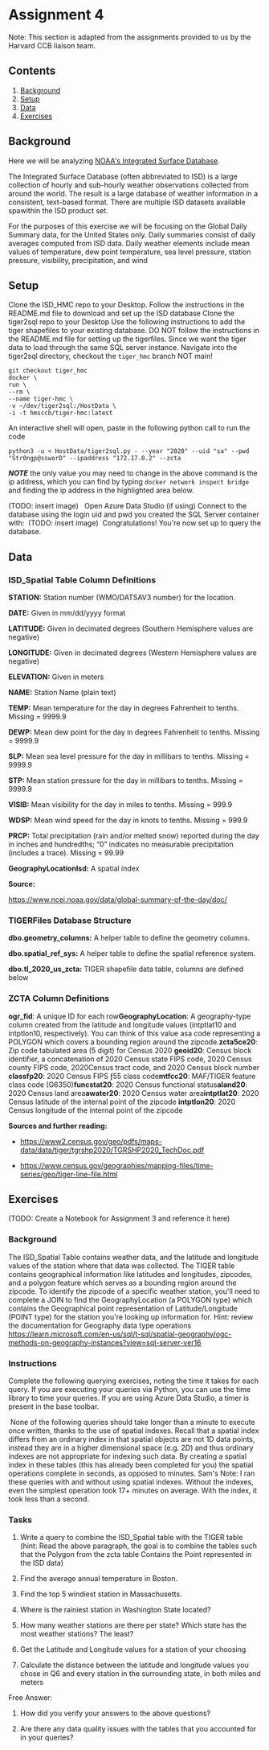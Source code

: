 # Assignment 4 <a name="assignment4"></a>
Note: This section is adapted from the assignments provided to us by the Harvard CCB liaison team.

## Contents

<ol>
<li><a href="#background">Background</a></li>
<li><a href="#setup">Setup</a></li>
<li><a href="#data">Data</a></li>
<li><a href="#exercises">Exercises</a></li>
</ol>
  
## Background <a name="background"></a>

Here we will be analyzing [NOAA's Integrated Surface Database](https://www.ncei.noaa.gov/products/land-based-station/integrated-surface-database).
 
The Integrated Surface Database (often abbreviated to ISD) is a large collection of hourly and sub-hourly weather observations collected from around the world. The result is a large database of weather information in a consistent, text-based format. There are multiple ISD datasets available spawithin the ISD product set.

For the purposes of this exercise we will be focusing on the Global Daily Summary data, for the United States only. Daily summaries consist of daily averages computed from ISD data. Daily weather elements include mean values of temperature, dew point temperature, sea level pressure, station pressure, visibility, precipitation, and wind

## Setup <a name="setup"></a>

Clone the ISD_HMC repo to your Desktop.
Follow the instructions in the README.md file to download and set up the ISD database
Clone the tiger2sql repo to your Desktop
Use the following instructions to add the tiger shapefiles to your existing database. DO NOT follow the instructions in the README.md file for setting up the tigerfiles. Since we want the tiger data to load through the same SQL server instance.
Navigate into the tiger2sql directory, checkout the `tiger_hmc` branch NOT main!
```
git checkout tiger_hmc​
docker \
run \
--rm \
--name tiger-hmc \
-v ~/dev/tiger2sql:/HostData \
-i -t hmsccb/tiger-hmc:latest
```
An interactive shell will open, paste in the following python call to run the code​
```
python3 -u < HostData/tiger2sql.py - --year "2020" --uid "sa" --pwd "Str0ngp@ssworD" --ipaddress "172.17.0.2" --zcta
```
***NOTE*** the only value you may need to change in the above command is the ip address, which you can find by typing `docker network inspect bridge` and finding the ip address in the highlighted area below.​

(TODO: insert image)
​
 ​
Open Azure Data Studio (if using)
Connect to the database using the login uid and pwd you created the SQL Server container with:
​
(TODO: insert image)
​
Congratulations! You're now set up to query the database.
 
## Data <a name="data"></a>

### ISD_Spatial Table Column Definitions

**STATION:** Station number (WMO/DATSAV3 number) for the location.

**DATE:** Given in mm/dd/yyyy format

**LATITUDE:** Given in decimated degrees (Southern Hemisphere values are negative)

**LONGITUDE:** Given in decimated degrees (Western Hemisphere values are negative)

**ELEVATION:** Given in meters

**NAME:** Station Name (plain text)

**TEMP:** Mean temperature for the day in degrees Fahrenheit to tenths.  Missing = 9999.9

**DEWP:** Mean dew point for the day in degrees Fahrenheit to tenths.  Missing = 9999.9

**SLP:** Mean sea level pressure for the day in millibars to tenths.  Missing = 9999.9

**STP:** Mean station pressure for the day in millibars to tenths.  Missing = 9999.9

**VISIB:** Mean visibility for the day in miles to tenths.  Missing = 999.9

**WDSP:** Mean wind speed for the day in knots to tenths.  Missing = 999.9

**PRCP:** Total precipitation (rain and/or melted snow) reported during the day in inches and hundredths; “0” indicates no measurable precipitation (includes a trace). Missing = 99.99

**GeographyLocationIsd:** A spatial index
 
**Source:**

https://www.ncei.noaa.gov/data/global-summary-of-the-day/doc/

### TIGERFiles Database Structure

**dbo.geometry_columns:** A helper table to define the geometry columns. 

**dbo.spatial_ref_sys:** A helper table to define the spatial reference system.

**dbo.tl_2020_us_zcta:** TIGER shapefile data table, columns are defined below

### ZCTA Column Definitions

**ogr_fid**: ​A unique ID for each row​
**GeographyLocation**: ​A geography-type column created from the latitude and longitude values (intptlat10 and intptlon10, respectively). You can think of this value asa code representing a POLYGON which covers a bounding region around the zipcode.​
**zcta5ce20**: ​Zip code tabulated area (5 digit) for Census 2020​
**geoid20**: ​Census block identifier, a concatenation of 2020​ Census state FIPS code, 2020​ Census county FIPS code, 2020​ Census tract code, and 2020​ Census block number​
**classfp20**: ​2020​ Census FIPS ƒ55 class code​
**mtfcc20**: ​MAF/TIGER feature class code (G6350)​
**funcstat20**: ​2020​ Census functional status​
**aland20**: ​2020​ Census land area​
**awater20**: ​2020​ Census water area​
**intptlat20**: ​2020​ Census latitude of the internal point of the zipcode​
**intptlon20**: ​2020​ Census longitude of the internal point of the zipcode​​
 
**Sources and further reading:**
* https://www2.census.gov/geo/pdfs/maps-data/data/tiger/tgrshp2020/TGRSHP2020_TechDoc.pdf

* https://www.census.gov/geographies/mapping-files/time-series/geo/tiger-line-file.html


## Exercises <a name="exercises"></a>

(TODO: Create a Notebook for Assignment 3 and reference it here)

### Background

The ISD_Spatial Table contains weather data, and the latitude and longitude values of the station where that data was collected. The TIGER table contains geographical information like latitudes and longitudes, zipcodes, and a polygon feature which serves as a bounding region around the zipcode. To identify the zipcode of a specific weather station, you'll need to complete a JOIN to find the GeographyLocation (a POLYGON type) which contains the Geographical point representation of Latitude/Longitude (POINT type) for the station you're looking up information for.  Hint: review the documentation for Geography data type operations https://learn.microsoft.com/en-us/sql/t-sql/spatial-geography/ogc-methods-on-geography-instances?view=sql-server-ver16

 

### Instructions

Complete the following querying exercises, noting the time it takes for each query. If you are executing your queries via Python, you can use the time library to time your queries. If you are using Azure Data Studio, a timer is present in the base toolbar.

​
None of the following queries should take longer than a minute to execute once written, thanks to the use of spatial indexes. Recall that a spatial index differs from an ordinary index in that spatial objects are not 1D data points, instead they are in a higher dimensional space (e.g. 2D) and thus ordinary indexes are not appropriate for indexing such data. By creating a spatial index in these tables (this has already been completed for you) the spatial operations complete in seconds, as opposed to minutes. Sam's Note: I ran these queries with and without using ​spatial indexe​s. Without the indexes, even the simplest operation took 17+ minutes on average. With the index, it took less than a second.​
 
### Tasks

1. Write a query to combine the ISD_Spatial table with the TIGER table (hint: Read the above paragraph, the goal is to combine the tables such that the Polygon from the zcta table Contains the Point represented in the ISD data)

 

2. Find the average annual temperature in Boston.

 

3. Find the top 5 windiest station in Massachusetts.

 

4. Where is the rainiest station in Washington State located?
 
 
5. How many weather stations are there per state? Which state has the most weather stations? The least? 
 
 
6. Get the Latitude and Longitude values for a station of your choosing
 
 
7. Calculate the distance between the latitude and longitude values you chose in Q6 and every station in the surrounding state, in both miles and meters
 

Free Answer:

1. How did you verify your answers to the above questions?

 

2. Are there any data quality issues with the tables that you accounted for in your queries?


